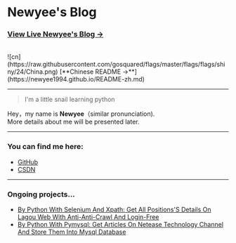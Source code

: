 # Newyee's Blog

### [View Live Newyee's Blog &rarr;](https://newyee1994.github.io)

<br/>
![cn](https://raw.githubusercontent.com/gosquared/flags/master/flags/flags/shiny/24/China.png) [**Chinese README &rarr;**](https://newyee1994.github.io/README-zh.md)

- - - - -
> I'm a little snail learning python

Hey，my name is **Newyee**（similar pronunciation).<br/>
More details about me will be presented later.

- - - - -
### You can find me here:
- [GitHub](https://github.com/Newyee1994)
- [CSDN](https://blog.csdn.net/Newyee)

- - - - -
### Ongoing projects...
- [By Python With Selenium And Xpath: Get All Positions'S Details On Lagou Web With Anti-Anti-Crawl And Login-Free](https://blog.csdn.net/Newyee/article/details/88577868)
- [By Python With Pymysql: Get Articles On Netease Technology Channel And Store Them Into Mysql Database](https://blog.csdn.net/Newyee/article/details/88702399)
